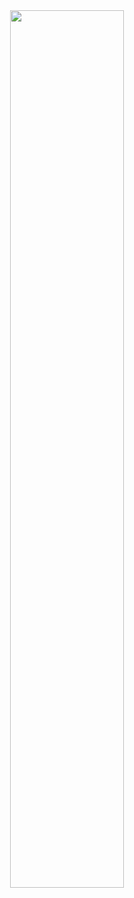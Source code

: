 <center>
<img src="https://i.ibb.co/rZkpwJQ/9-B76-EAC4-768-B-4-CF8-927-C-9-BF16-CA6-F93-B-png.png" width="60%">
</center>
